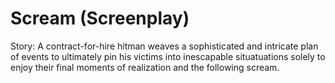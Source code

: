# Scream (Screenplay)

Story: A contract-for-hire hitman weaves a sophisticated and intricate plan of events to ultimately pin his victims into inescapable situatuations solely to enjoy their final moments of realization and the following scream.
